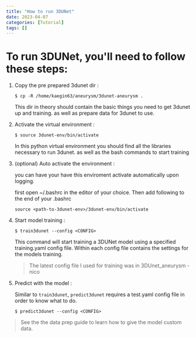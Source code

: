 ```yaml
---
title: "How to run 3DUNet"
date: 2023-04-07
categories: [Tutorial]
tags: []
---
```



# To run 3DUNet, you'll need to follow these steps:

1. Copy the pre prepared 3dunet dir :

    `$ cp -R /home/kaegin63/aneurysm/3dunet-aneurysm .`

    This dir in theory should contain the basic things you need to get 3dunet up and training.
    as well as prepare data for 3dunet to use.   

2. Activate the virtual environment :

    `$ source 3dunet-env/bin/activate`

    In this python virtual environment you should find all the libraries necessary to run 3dunet.
    as well as the bash commands to start training

3. (optional) Auto activate the environment :

    you can have your have this enviroment activate automatically upon logging.

    first open ~/.bashrc in the editor of your choice. Then add following to the end of your .bashrc

    `source <path-to-3dunet-env>/3dunet-env/bin/activate` 

4. Start model training :

    `$ train3dunet --config <CONFIG>`

    This command will start training a 3DUNet model using a specified training.yaml config file. 
    Within each config file contains the settings for the models training.

    > The latest config file I used for training was in 3DUnet_aneurysm - nico 

5. Predict with the model :

    Similar to `train3dunet`, `predict3dunet` requires a test.yaml config file in order to know what to do.

    `$ predict3dunet --config <CONFIG>`

> See the the data prep guide to learn how to give the model custom data. 